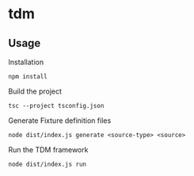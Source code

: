 # tdm

## Usage

Installation

```
npm install
```

Build the project

```
tsc --project tsconfig.json
```

Generate Fixture definition files

```
node dist/index.js generate <source-type> <source>
```

Run the TDM framework

```
node dist/index.js run
```
